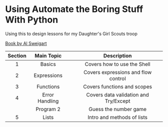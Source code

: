# Using Automate the Boring Stuff With Python

Using this to design lessons for my Daughter's Girl Scouts troop

[Book by Al Sweigart](https://automatetheboringstuff.com/)

| Section |   Main Topic   |     |              Description              |
| :-----: | :------------: | :-: | :-----------------------------------: |
|    1    |     Basics     |     |      Covers how to use the Shell      |
|    2    |  Expressions   |     |  Covers expressions and flow control  |
|    3    |   Functions    |     |      Covers functions and scopes      |
|    4    | Error Handling |     | Covers data validation and Try/Except |
|         |   Program 2    |     |         Guess the number game         |
|    5    |     Lists      |     |      Intro and methods of lists       |
